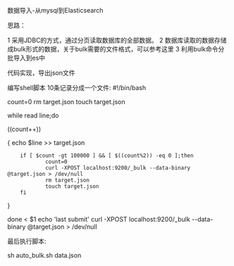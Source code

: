 数据导入-从mysql到Elasticsearch

思路：

1 采用JDBC的方式，通过分页读取数据库的全部数据。
2 数据库读取的数据存储成bulk形式的数据，关于bulk需要的文件格式，可以参考这里
3 利用bulk命令分批导入到es中



代码实现，导出json文件

编写shell脚本 10条记录分成一个文件:
#!/bin/bash

count=0
rm target.json
touch target.json


while read line;do

((count++))

{
        echo $line >> target.json

        if [ $count -gt 100000 ] && [ $((count%2)) -eq 0 ];then
                count=0
                curl -XPOST localhost:9200/_bulk --data-binary @target.json > /dev/null
                rm target.json
                touch target.json
        fi

}

done < $1
echo 'last submit'
curl -XPOST localhost:9200/_bulk --data-binary @target.json > /dev/null


最后执行脚本:

sh auto_bulk.sh data.json